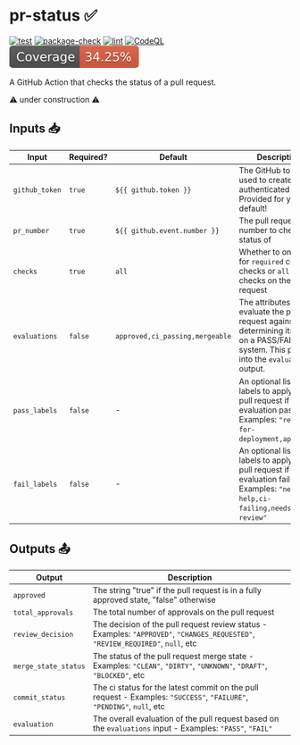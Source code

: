 # pr-status ✅

[![test](https://github.com/GrantBirki/pr-status/actions/workflows/test.yml/badge.svg)](https://github.com/GrantBirki/pr-status/actions/workflows/test.yml)
[![package-check](https://github.com/GrantBirki/pr-status/actions/workflows/package-check.yml/badge.svg)](https://github.com/GrantBirki/pr-status/actions/workflows/package-check.yml)
[![lint](https://github.com/GrantBirki/pr-status/actions/workflows/lint.yml/badge.svg)](https://github.com/GrantBirki/pr-status/actions/workflows/lint.yml)
[![CodeQL](https://github.com/GrantBirki/pr-status/actions/workflows/codeql-analysis.yml/badge.svg)](https://github.com/GrantBirki/pr-status/actions/workflows/codeql-analysis.yml)
[![coverage](./badges/coverage.svg)](./badges/coverage.svg)

A GitHub Action that checks the status of a pull request.

⚠️ under construction ⚠️

## Inputs 📥

| Input | Required? | Default | Description |
| ----- | --------- | ------- | ----------- |
| `github_token` | `true` | `${{ github.token }}` | The GitHub token used to create an authenticated client - Provided for you by default! |
| `pr_number` | `true` | `${{ github.event.number }}` | The pull request number to check the status of |
| `checks` | `true` | `all` | Whether to only look for `required` ci checks or `all` ci checks on the pull request |
| `evaluations` | `false` | `approved,ci_passing,mergeable` | The attributes to evaluate the pull request against when determining its status on a PASS/FAIL system. This plays into the `evaluation` output. |
| `pass_labels` | `false` | - | An optional list of labels to apply to the pull request if the evaluation passes - Examples: `"ready-for-deployment,approved"` |
| `fail_labels` | `false` | - | An optional list of labels to apply to the pull request if the evaluation fails - Examples: `"needs-help,ci-failing,needs-review"` |

## Outputs 📤

| Output | Description |
| ------ | ----------- |
| `approved` | The string "true" if the pull request is in a fully approved state, "false" otherwise |
| `total_approvals` | The total number of approvals on the pull request |
| `review_decision` | The decision of the pull request review status - Examples: `"APPROVED"`, `"CHANGES_REQUESTED"`, `"REVIEW_REQUIRED"`, `null`, etc |
| `merge_state_status` | The status of the pull request merge state - Examples: `"CLEAN"`, `"DIRTY"`, `"UNKNOWN"`, `"DRAFT"`, `"BLOCKED"`, etc |
| `commit_status` | The ci status for the latest commit on the pull request - Examples: `"SUCCESS"`, `"FAILURE"`, `"PENDING"`, `null`, etc |
| `evaluation` | The overall evaluation of the pull request based on the `evaluations` input - Examples: `"PASS"`, `"FAIL"` |
